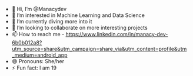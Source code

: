 - 👋 Hi, I’m @Manacydev
- 👀 I’m interested in Machine Learning and Data Science 
- 🌱 I’m currently diving more into it
- 💞️ I’m looking to collaborate on more interesting projects
- 📫 How to reach me - https://www.linkedin.com/in/manacy-dev-6b0b012a8?utm_source=share&utm_campaign=share_via&utm_content=profile&utm_medium=android_app
- 😄 Pronouns: She/her
- ⚡ Fun fact: I am 19

<!---
Manacydev/Manacydev is a ✨ special ✨ repository because its `README.md` (this file) appears on your GitHub profile.
You can click the Preview link to take a look at your changes.
--->
